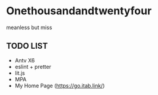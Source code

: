 # Onethousandandtwentyfour
meanless but miss

## TODO LIST
+ Antv X6
+ eslint + pretter
+ lit.js
+ MPA
+ My Home Page (https://go.itab.link/)
